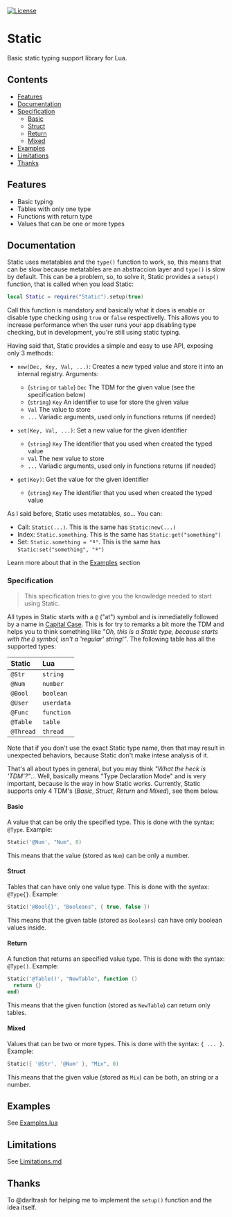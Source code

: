 [![License][LicenseBadge]][licenseURL]

# Static

Basic static typing support library for Lua.

## Contents

  - [Features](#features)
  - [Documentation](#documentation)
  - [Specification](#specification)
  	- [Basic](#basic)
  	- [Struct](#struct)
  	- [Return](#return)
  	- [Mixed](#mixed)
  - [Examples](#examples)
  - [Limitations](#limitations)
  - [Thanks](#thanks)

## Features

  - Basic typing
  - Tables with only one type
  - Functions with return type
  - Values that can be one or more types

## Documentation

Static uses metatables and the `type()` function to work, so, this means that can be slow because metatables are an abstraccion layer and `type()` is slow by default. This can be a problem, so, to solve it, Static provides a `setup()` function, that is called when you load Static:

```lua
local Static = require("Static").setup(true)
```

Call this function is mandatory and basically what it does is enable or disable type checking using `true` or `false` respectivelly. This allows you to increase performance when the user runs your app disabling type checking, but in development, you're still using static typing.

Having said that, Static provides a simple and easy to use API, exposing only 3 methods:

  - `new(Dec, Key, Val, ...)`: Creates a new typed value and store it into an internal registry. Arguments:
    - (`string` or `table`) `Dec` The TDM for the given value (see the specification below)
    - (`string`) `Key` An identifier to use for store the given value
    - `Val` The value to store
    - `...` Variadic arguments, used only in functions returns (if needed)

  - `set(Key, Val, ...)`: Set a new value for the given identifier
    - (`string`) `Key` The identifier that you used when created the typed value
    - `Val` The new value to store
    - `...` Variadic arguments, used only in functions returns (if needed)

  - `get(Key)`: Get the value for the given identifier
    - (`string`) `Key` The identifier that you used when created the typed value

As I said before, Static uses metatables, so... You can:

  - Call: `Static(...)`. This is the same has `Static:new(...)`
  - Index: `Static.something`. This is the same has `Static:get("something")`
  - Set: `Static.something = "ª"`. This is the same has `Static:set("something", "ª")`

Learn more about that in the [Examples](#examples) section

### Specification

> This specification tries to give you the knowledge needed to start using Static.

All types in Static starts with a `@` ("at") symbol and is inmediatelly followed by a name in [Capital Case][Capitalization]. This is for try to remarks a bit more the TDM and helps you to think something like *"Oh, this is a Static type, because starts with the `@` symbol, isn't a 'regular' string!"*. The following table has all the supported types:

| Static    | Lua        |
|:----------|:-----------|
| `@Str`    | `string`   |
| `@Num`    | `number`   |
| `@Bool`   | `boolean`  |
| `@User`   | `userdata` |
| `@Func`   | `function` |
| `@Table`  | `table`    |
| `@Thread` | `thread`   |

Note that if you don't use the exact Static type name, then that may result in unexpected behaviors, because Static don't make intese analysis of it.

That's all about types in general, but you may think *"What the heck is 'TDM'?"*... Well, basically means "Type Declaration Mode" and is very important, because is the way in how Static works. Currently, Static supports only 4 TDM's (*Basic*, *Struct*, *Return* and *Mixed*), see them below.

#### Basic

A value that can be only the specified type. This is done with the syntax: `@Type`. Example:

```lua
Static('@Num', "Num", 0)
```

This means that the value (stored as `Num`) can be only a number.

#### Struct

Tables that can have only one value type. This is done with the syntax: `@Type{}`. Example:

```lua
Static('@Bool{}', "Booleans", { true, false })
```

This means that the given table (stored as `Booleans`) can have only boolean values inside.

#### Return

A function that returns an specified value type. This is done with the syntax: `@Type()`. Example:

```lua
Static('@Table()', "NewTable", function ()
  return {}
end)
```

This means that the given function (stored as `NewTable`) can return only tables.

#### Mixed

Values that can be two or more types. This is done with the syntax: `{ ... }`. Example:

```lua
Static({ '@Str', '@Num' }, "Mix", 0)
```

This means that the given value (stored as `Mix`) can be both, an string or a number.

## Examples

See [Examples.lua](Examples.lua)

## Limitations

See [Limitations.md](Limitations.md)

## Thanks

To @darltrash for helping me to implement the `setup()` function and the idea itself.

[LicenseBadge]: https://img.shields.io/badge/License-Zlib-brightgreen?style=for-the-badge
[LicenseURL]: https://opensource.org/licenses/Zlib
[Capitalization]: https://en.wikipedia.org/wiki/Capitalization